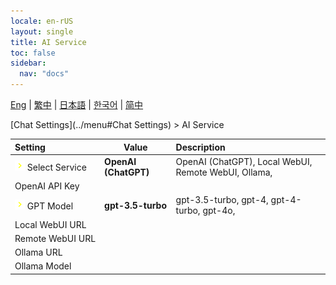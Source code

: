 ```yaml
---
locale: en-rUS
layout: single
title: AI Service
toc: false
sidebar:
  nav: "docs"
---
```

[Eng](/dancexr/menu/2025.4/chat/ai_service) | [繁中](/tw/dancexr/menu/2025.4/chat/ai_service) | [日本語](/jp/dancexr/menu/2025.4/chat/ai_service) | [한국어](/kr/dancexr/menu/2025.4/chat/ai_service) | [简中](/zh/dancexr/menu/2025.4/chat/ai_service)

[Chat Settings](../menu#Chat Settings) > AI Service



| Setting | Value | Description |
| :--- | --- | :--- |
|<nobr> ![chevron icon](/images/icon/ic_chevron.png)  Select Service</nobr>| **OpenAI (ChatGPT)** | OpenAI (ChatGPT), Local WebUI, Remote WebUI, Ollama,  |
|<nobr> OpenAI API Key</nobr>|| 
|<nobr> ![chevron icon](/images/icon/ic_chevron.png)  GPT Model</nobr>| **gpt-3.5-turbo** | gpt-3.5-turbo, gpt-4, gpt-4-turbo, gpt-4o,  |
|<nobr> Local WebUI URL</nobr>|| 
|<nobr> Remote WebUI URL</nobr>|| 
|<nobr> Ollama URL</nobr>|| 
|<nobr> Ollama Model</nobr>|| 
